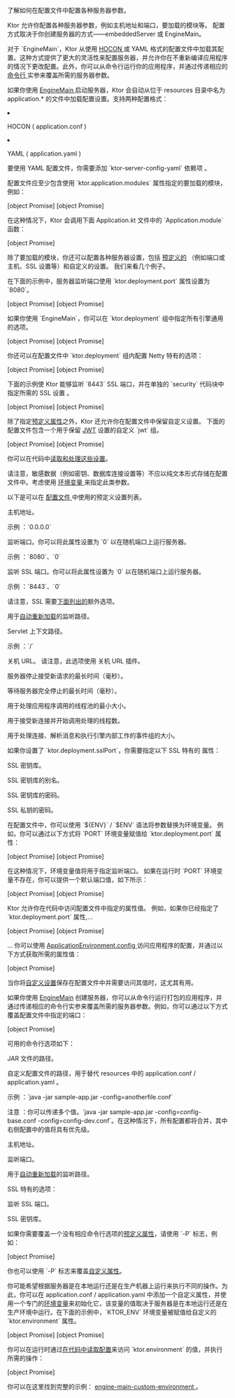 <topic xsi:noNamespaceSchemaLocation="https://resources.jetbrains.com/writerside/1.0/topic.v2.xsd"
       xmlns:xsi="http://www.w3.org/2001/XMLSchema-instance"
       title="文件中的配置"
       id="server-configuration-file" help-id="Configuration-file;server-configuration-in-file">
<show-structure for="chapter" depth="2"/>
<link-summary>
    了解如何在配置文件中配置各种服务器参数。
</link-summary>
<p>
    Ktor 允许你配置各种服务器参数，例如主机地址和端口，要加载的<Links href="/ktor/server-modules" summary="Modules allow you to structure your application by grouping routes.">模块</Links>等。
    配置方式取决于你创建服务器的方式——<Links href="/ktor/server-create-and-configure" summary="Learn how to create a server depending on your application deployment needs.">embeddedServer 或 EngineMain</Links>。
</p>
<p>
    对于 `EngineMain`，Ktor 从使用
    <a href="https://github.com/lightbend/config/blob/master/HOCON.md">
        HOCON
    </a>
    或 YAML 格式的配置文件中加载其配置。这种方式提供了更大的灵活性来配置服务器，并允许你在不重新编译应用程序的情况下更改配置。此外，你可以从命令行运行你的应用程序，并通过传递相应的
    <a href="#command-line">
        命令行
    </a>
    实参来覆盖所需的服务器参数。
</p>
<chapter title="概述" id="configuration-file-overview">
    <p>
        如果你使用
        <a href="#engine-main">
            EngineMain
        </a>
        启动服务器，Ktor 会自动从位于
        <Path>resources</Path>
        目录中名为
        <Path>application.*</Path>
        的文件中加载配置设置。支持两种配置格式：
    </p>
    <list>
        <li>
            <p>
                HOCON (
                <Path>application.conf</Path>
                )
            </p>
        </li>
        <li>
            <p>
                YAML (
                <Path>application.yaml</Path>
                )
            </p>
            <note>
                <p>
                    要使用 YAML 配置文件，你需要添加 `ktor-server-config-yaml`
                    <Links href="/ktor/server-dependencies" summary="Learn how to add Ktor Server dependencies to an existing Gradle/Maven project.">
                        依赖项
                    </Links>
                    。
                </p>
            </note>
        </li>
    </list>
    <p>
        配置文件应至少包含使用 `ktor.application.modules` 属性指定的<Links href="/ktor/server-modules" summary="Modules allow you to structure your application by grouping routes.">要加载的模块</Links>，例如：
    </p>
    <tabs group="config">
        <tab title="application.conf" group-key="hocon" id="application-conf-2">
            [object Promise]
        </tab>
        <tab title="application.yaml" group-key="yaml" id="application-yaml-2">
            [object Promise]
        </tab>
    </tabs>
    <p>
        在这种情况下，Ktor 会调用下面
        <Path>Application.kt</Path>
        文件中的 `Application.module` 函数：
    </p>
    [object Promise]
    <p>
        除了要加载的模块，你还可以配置各种服务器设置，包括
        <a href="#predefined-properties">预定义的</a>
        （例如端口或主机、SSL 设置等）和自定义的设置。
        我们来看几个例子。
    </p>
    <chapter title="基本配置" id="config-basic">
        <p>
            在下面的示例中，服务器监听端口使用
            `ktor.deployment.port` 属性设置为 `8080`。
        </p>
        <tabs group="config">
            <tab title="application.conf" group-key="hocon" id="application-conf-3">
                [object Promise]
            </tab>
            <tab title="application.yaml" group-key="yaml" id="application-yaml-3">
                [object Promise]
            </tab>
        </tabs>
    </chapter>
    <chapter title="引擎配置" id="config-engine">
        <snippet id="engine-main-configuration">
            <p>
                如果你使用 `EngineMain`，你可以在
                `ktor.deployment` 组中指定所有引擎通用的选项。
            </p>
            <tabs group="config">
                <tab title="application.conf" group-key="hocon" id="engine-main-conf">
                    [object Promise]
                </tab>
                <tab title="application.yaml" group-key="yaml" id="engine-main-yaml">
                    [object Promise]
                </tab>
            </tabs>
            <chapter title="Netty" id="netty-file">
                <p>
                    你还可以在配置文件中 `ktor.deployment` 组内配置 Netty 特有的选项：
                </p>
                <tabs group="config">
                    <tab title="application.conf" group-key="hocon" id="application-conf-1">
                        [object Promise]
                    </tab>
                    <tab title="application.yaml" group-key="yaml" id="application-yaml-1">
                        [object Promise]
                    </tab>
                </tabs>
            </chapter>
        </snippet>
    </chapter>
    <chapter title="SSL 配置" id="config-ssl">
        <p>
            下面的示例使 Ktor 能够监听 `8443` SSL 端口，并在单独的 `security` 代码块中指定所需的
            <Links href="/ktor/server-ssl" summary="Required dependencies: io.ktor:ktor-network-tls-certificates
Code examples: 
ssl-engine-main, 
ssl-embedded-server">
                SSL 设置
            </Links>
            。
        </p>
        <tabs group="config">
            <tab title="application.conf" group-key="hocon" id="application-conf">
                [object Promise]
            </tab>
            <tab title="application.yaml" group-key="yaml" id="application-yaml">
                [object Promise]
            </tab>
        </tabs>
    </chapter>
    <chapter title="自定义配置" id="config-custom">
        <p>
            除了指定<a href="#predefined-properties">预定义属性</a>之外，Ktor 还允许你在配置文件中保留自定义设置。
            下面的配置文件包含一个用于保留
            <a href="#jwt-settings">JWT</a>
            设置的自定义 `jwt` 组。
        </p>
        <tabs group="config">
            <tab title="application.conf" group-key="hocon" id="application-conf-4">
                [object Promise]
            </tab>
            <tab title="application.yaml" group-key="yaml" id="application-yaml-4">
                [object Promise]
            </tab>
        </tabs>
        <p>
            你可以在代码中<a href="#read-configuration-in-code">读取和处理这些设置</a>。
        </p>
        <warning>
            <p>
                请注意，敏感数据（例如密钥、数据库连接设置等）不应以纯文本形式存储在配置文件中。考虑使用
                <a href="#environment-variables">
                    环境变量
                </a>
                来指定此类参数。
            </p>
        </warning>
    </chapter>
</chapter>
<chapter title="预定义属性" id="predefined-properties">
    <p>
        以下是可以在
        <a href="#configuration-file-overview">
            配置文件
        </a>
        中使用的预定义设置列表。
    </p>
    <deflist type="wide">
        <def title="ktor.deployment.host" id="ktor-deployment-host">
            <p>
                主机地址。
            </p>
            <p>
                <emphasis>示例</emphasis>
                ：`0.0.0.0`
            </p>
        </def>
        <def title="ktor.deployment.port" id="ktor-deployment-port">
            <p>
                监听端口。你可以将此属性设置为 `0` 以在随机端口上运行服务器。
            </p>
            <p>
                <emphasis>示例</emphasis>
                ：`8080`、`0`
            </p>
        </def>
        <def title="ktor.deployment.sslPort" id="ktor-deployment-ssl-port">
            <p>
                监听 SSL 端口。你可以将此属性设置为 `0` 以在随机端口上运行服务器。
            </p>
            <p>
                <emphasis>示例</emphasis>
                ：`8443`、`0`
            </p>
            <note>
                <p>
                    请注意，SSL 需要<a href="#ssl">下面列出的</a>额外选项。
                </p>
            </note>
        </def>
        <def title="ktor.deployment.watch" id="ktor-deployment-watch">
            <p>
                用于<a href="#watch-paths">自动重新加载</a>的监听路径。
            </p>
        </def>
        <def title="ktor.deployment.rootPath" id="ktor-deployment-root-path">
            <p>
                <Links href="/ktor/server-war" summary="Learn how to run and deploy a Ktor application inside a servlet container using a WAR archive.">Servlet</Links> 上下文路径。
            </p>
            <p>
                <emphasis>示例</emphasis>
                ：`/`
            </p>
        </def>
        <def title="ktor.deployment.shutdown.url" id="ktor-deployment-shutdown-url">
            <p>
                关机 URL。
                请注意，此选项使用 <Links href="/ktor/server-shutdown-url" summary="Code example:
            %example_name%">关机 URL</Links> 插件。
            </p>
        </def>
        <def title="ktor.deployment.shutdownGracePeriod" id="ktor-deployment-shutdown-grace-period">
            <p>
                服务器停止接受新请求的最长时间（毫秒）。
            </p>
        </def>
        <def title="ktor.deployment.shutdownTimeout" id="ktor-deployment-shutdown-timeout">
            <p>
                等待服务器完全停止的最长时间（毫秒）。
            </p>
        </def>
        <def title="ktor.deployment.callGroupSize" id="ktor-deployment-call-group-size">
            <p>
                用于处理应用程序调用的线程池的最小大小。
            </p>
        </def>
        <def title="ktor.deployment.connectionGroupSize" id="ktor-deployment-connection-group-size">
            <p>
                用于接受新连接并开始调用处理的线程数。
            </p>
        </def>
        <def title="ktor.deployment.workerGroupSize" id="ktor-deployment-worker-group-size">
            <p>
                用于处理连接、解析消息和执行引擎内部工作的事件组的大小。
            </p>
        </def>
    </deflist>
    <p id="ssl">
        如果你设置了 `ktor.deployment.sslPort`，你需要指定以下
        <Links href="/ktor/server-ssl" summary="Required dependencies: io.ktor:ktor-network-tls-certificates
Code examples: 
ssl-engine-main, 
ssl-embedded-server">
            SSL 特有的
        </Links>
        属性：
    </p>
    <deflist type="wide">
        <def title="ktor.security.ssl.keyStore" id="ktor-security-ssl-keystore">
            <p>
                SSL 密钥库。
            </p>
        </def>
        <def title="ktor.security.ssl.keyAlias" id="ktor-security-ssl-key-alias">
            <p>
                SSL 密钥库的别名。
            </p>
        </def>
        <def title="ktor.security.ssl.keyStorePassword" id="ktor-security-ssl-keystore-password">
            <p>
                SSL 密钥库的密码。
            </p>
        </def>
        <def title="ktor.security.ssl.privateKeyPassword" id="ktor-security-ssl-private-key-password">
            <p>
                SSL 私钥的密码。
            </p>
        </def>
    </deflist>
</chapter>
<chapter title="环境变量" id="environment-variables">
    <p>
        在配置文件中，你可以使用
        `${ENV}` / `$ENV` 语法将参数替换为环境变量。
        例如，你可以通过以下方式将 `PORT` 环境变量赋值给
        `ktor.deployment.port` 属性：
    </p>
    <tabs group="config">
        <tab title="application.conf" group-key="hocon" id="env-var-conf">
            [object Promise]
        </tab>
        <tab title="application.yaml" group-key="yaml" id="env-var-yaml">
            [object Promise]
        </tab>
    </tabs>
    <p>
        在这种情况下，环境变量值将用于指定监听端口。
        如果在运行时 `PORT` 环境变量不存在，你可以提供一个默认端口值，如下所示：
    </p>
    <tabs group="config">
        <tab title="application.conf" group-key="hocon" id="config-conf">
            [object Promise]
        </tab>
        <tab title="application.yaml" group-key="yaml" id="config-yaml">
            [object Promise]
        </tab>
    </tabs>
</chapter>
<chapter title="在代码中读取配置" id="read-configuration-in-code">
    <p>
        Ktor 允许你在代码中访问配置文件中指定的属性值。
        例如，如果你已经指定了 `ktor.deployment.port` 属性,...
    </p>
    <tabs group="config">
        <tab title="application.conf" group-key="hocon" id="config-conf-1">
            [object Promise]
        </tab>
        <tab title="application.yaml" group-key="yaml" id="config-yaml-1">
            [object Promise]
        </tab>
    </tabs>
    <p>
        ... 你可以使用
        <a href="https://api.ktor.io/ktor-server/ktor-server-core/io.ktor.server.application/-application-environment/config.html">
            ApplicationEnvironment.config
        </a>
        访问应用程序的配置，并通过以下方式获取所需的属性值：
    </p>
    [object Promise]
    <p>
        当你将<a href="#custom-property">自定义设置</a>保存在配置文件中并需要访问其值时，这尤其有用。
    </p>
</chapter>
<chapter title="命令行" id="command-line">
    <p>
        如果你使用 <a href="#engine-main">EngineMain</a> 创建服务器，你可以从命令行运行<Links href="/ktor/server-fatjar" summary="Learn how to create and run an executable fat JAR using the Ktor Gradle plugin.">打包的应用程序</Links>，并通过传递相应的命令行实参来覆盖所需的服务器参数。例如，你可以通过以下方式覆盖配置文件中指定的端口：
    </p>
    [object Promise]
    <p>
        可用的命令行选项如下：
    </p>
    <deflist type="narrow">
        <def title="-jar" id="jar">
            <p>
                JAR 文件的路径。
            </p>
        </def>
        <def title="-config" id="config">
            <p>
                自定义配置文件的路径，用于替代 resources 中的
                <Path>application.conf</Path>
                /
                <Path>application.yaml</Path>
                。
            </p>
            <p>
                <emphasis>示例</emphasis>
                ：`java -jar sample-app.jar -config=anotherfile.conf`
            </p>
            <p>
                <emphasis>注意</emphasis>
                ：你可以传递多个值。`java -jar sample-app.jar -config=config-base.conf
                -config=config-dev.conf`。在这种情况下，所有配置都将合并，其中右侧配置中的值将具有优先级。
            </p>
        </def>
        <def title="-host" id="host">
            <p>
                主机地址。
            </p>
        </def>
        <def title="-port" id="port">
            <p>
                监听端口。
            </p>
        </def>
        <def title="-watch" id="watch">
            <p>
                用于<a href="#watch-paths">自动重新加载</a>的监听路径。
            </p>
        </def>
    </deflist>
    <p>
        <Links href="/ktor/server-ssl" summary="Required dependencies: io.ktor:ktor-network-tls-certificates
Code examples: 
ssl-engine-main, 
ssl-embedded-server">SSL 特有的</Links>选项：
    </p>
    <deflist type="narrow">
        <def title="-sslPort" id="ssl-port">
            <p>
                监听 SSL 端口。
            </p>
        </def>
        <def title="-sslKeyStore" id="ssl-keystore">
            <p>
                SSL 密钥库。
            </p>
        </def>
    </deflist>
    <p>
        如果你需要覆盖一个没有相应命令行选项的<a href="#predefined-properties">预定义属性</a>，请使用 `-P` 标志，例如：
    </p>
    [object Promise]
    <p>
        你也可以使用 `-P` 标志来覆盖<a href="#config-custom">自定义属性</a>。
    </p>
</chapter>
<chapter title="示例：如何使用自定义属性指定环境" id="custom-property">
    <p>
        你可能希望根据服务器是在本地运行还是在生产机器上运行来执行不同的操作。为此，你可以在
        <Path>application.conf</Path>
        /
        <Path>application.yaml</Path>
        中添加一个自定义属性，并使用一个专门的<a href="#environment-variables">环境变量</a>来初始化它，该变量的值取决于服务器是在本地运行还是在生产环境中运行。在下面的示例中，`KTOR_ENV` 环境变量被赋值给自定义的
        `ktor.environment` 属性。
    </p>
    <tabs group="config">
        <tab title="application.conf" group-key="hocon" id="application-conf-5">
            [object Promise]
        </tab>
        <tab title="application.yaml" group-key="yaml" id="application-yaml-5">
            [object Promise]
        </tab>
    </tabs>
    <p>
        你可以在运行时通过<a href="#read-configuration-in-code">在代码中读取配置</a>来访问 `ktor.environment` 的值，并执行所需的操作：
    </p>
    [object Promise]
    <p>
        你可以在这里找到完整的示例：
        <a href="https://github.com/ktorio/ktor-documentation/tree/%ktor_version%/codeSnippets/snippets/engine-main-custom-environment">
            engine-main-custom-environment
        </a>。
    </p>
</chapter>